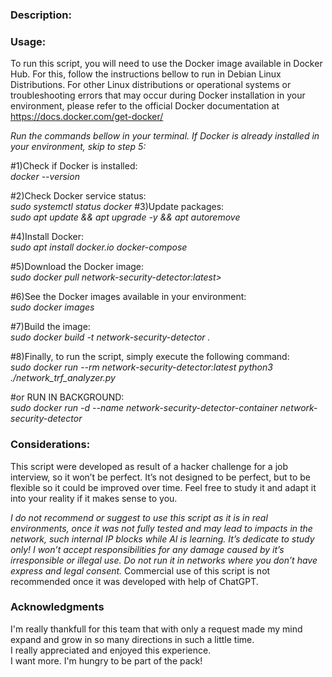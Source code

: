 <h3>Description:</h3>


<h3>Usage:</h3>

To run this script, you will need to use the Docker image available in Docker Hub. For this, follow the instructions bellow to run in Debian Linux Distributions. For other Linux distributions or operational systems or troubleshooting errors that may occur during Docker installation in your environment, please refer to the official Docker documentation at https://docs.docker.com/get-docker/

*Run the commands bellow in your terminal. If Docker is already installed in your environment, skip to step 5:*

#1)Check if Docker is installed:<br> 
*docker --version*

#2)Check Docker service status:<br> 
*sudo systemctl status docker*
#3)Update packages:<br> 
*sudo apt update && apt upgrade -y && apt autoremove*

#4)Install Docker:<br> 
*sudo apt install docker.io docker-compose*

#5)Download the Docker image:<br>
*sudo docker pull network-security-detector:latest>*

#6)See the Docker images available in your environment:<br> 
*sudo docker images*

#7)Build the image:<br>
*sudo docker build -t network-security-detector .*

#8)Finally, to run the script, simply execute the following command:<br>
*sudo docker run --rm network-security-detector:latest python3 ./network_trf_analyzer.py*


#or RUN IN BACKGROUND:<br>
*sudo docker run -d --name network-security-detector-container network-security-detector*


<h3>Considerations:</h3>

This script were developed as result of a hacker challenge for a job interview, so it won’t be perfect. It’s not designed to be perfect, but to be flexible so it could be improved over time.
Feel free to study it and adapt it into your reality if it makes sense to you.

*I do not recommend or suggest to use this script as it is in real environments, once it was not fully tested and may lead to impacts in the network, such internal IP blocks while AI is learning.*
*It’s dedicate to study only! I won’t accept responsibilities for any damage caused  by it’s irresponsible or illegal use.*
*Do not run it in networks where you don’t have express and legal consent.*
Commercial use of this script is not recommended once it was developed with help of ChatGPT.

<h3>Acknowledgments</h3>
I'm really thankfull for this team that with only a request made my mind expand and grow in so many directions in such a little time.<br> 
I really appreciated and enjoyed this experience.<br> 
I want more. I'm hungry to be part of the pack!

